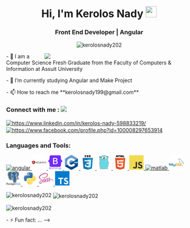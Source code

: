 <h1 align="center">Hi, I'm Kerolos Nady  <img src="https://github.com/oHTGo/oHTGo/blob/main/images/hi.gif" width="30px" height="30px"> </h1>
<h3 align="center">Front End Developer | Angular</h3>

<p align="center"> <img src="https://komarev.com/ghpvc/?username=kerolosnady202&label=Profile%20views&color=0e75b6&style=flat" alt="kerolosnady202" /> </p>
<img align='right' src="https://github.com/oHTGo/oHTGo/blob/main/images/coding.gif" width="400">
<p>- 🏫 I am a Computer Science Fresh Graduate from the Faculty of Computers & Information at Assuit University</p>
<p>- 🌱 I’m currently studying Angular and Make Project</p>
<p>- 📫 How to reach me **kerolosnady199@gmail.com**</p>

<h3 align="left">Connect with me : <img src="https://github.com/oHTGo/oHTGo/blob/main/images/handshake.gif" height="35px"> </h3>
<p align="left">
<a href="https://www.linkedin.com/in/kerolos-nady-598833219/" target="_blank"><img align="center" src="https://raw.githubusercontent.com/rahuldkjain/github-profile-readme-generator/master/src/images/icons/Social/linked-in-alt.svg" alt="https://www.linkedin.com/in/kerolos-nady-598833219/" height="30" width="40" /></a>
<a href="https://www.facebook.com/profile.php?id=100008297653914" target="_blank"><img align="center" src="https://raw.githubusercontent.com/rahuldkjain/github-profile-readme-generator/master/src/images/icons/Social/facebook.svg" alt="https://www.facebook.com/profile.php?id=100008297653914" height="30" width="40" /></a>
</p>

<h3 align="left">Languages and Tools:</h3>
<p align="left"> <a href="https://angular.io" target="_blank" rel="noreferrer"> <img src="https://angular.io/assets/images/logos/angular/angular.svg" alt="angular" width="40" height="40"/> </a> <a href="https://angular.io" target="_blank" rel="noreferrer"> <img src="https://raw.githubusercontent.com/devicons/devicon/master/icons/angularjs/angularjs-original-wordmark.svg" alt="angularjs" width="40" height="40"/> </a> <a href="https://getbootstrap.com" target="_blank" rel="noreferrer"> <img src="https://raw.githubusercontent.com/devicons/devicon/master/icons/bootstrap/bootstrap-plain-wordmark.svg" alt="bootstrap" width="40" height="40"/> </a> <a href="https://www.w3schools.com/cpp/" target="_blank" rel="noreferrer"> <img src="https://raw.githubusercontent.com/devicons/devicon/master/icons/cplusplus/cplusplus-original.svg" alt="cplusplus" width="40" height="40"/> </a> <a href="https://www.w3schools.com/css/" target="_blank" rel="noreferrer"> <img src="https://raw.githubusercontent.com/devicons/devicon/master/icons/css3/css3-original-wordmark.svg" alt="css3" width="40" height="40"/> </a> <a href="https://golang.org" target="_blank" rel="noreferrer"> <img src="https://raw.githubusercontent.com/devicons/devicon/master/icons/go/go-original.svg" alt="go" width="40" height="40"/> </a> <a href="https://www.w3.org/html/" target="_blank" rel="noreferrer"> <img src="https://raw.githubusercontent.com/devicons/devicon/master/icons/html5/html5-original-wordmark.svg" alt="html5" width="40" height="40"/> </a> <a href="https://developer.mozilla.org/en-US/docs/Web/JavaScript" target="_blank" rel="noreferrer"> <img src="https://raw.githubusercontent.com/devicons/devicon/master/icons/javascript/javascript-original.svg" alt="javascript" width="40" height="40"/> </a> <a href="https://www.mathworks.com/" target="_blank" rel="noreferrer"> <img src="https://upload.wikimedia.org/wikipedia/commons/2/21/Matlab_Logo.png" alt="matlab" width="40" height="40"/> </a> <a href="https://www.mysql.com/" target="_blank" rel="noreferrer"> <img src="https://raw.githubusercontent.com/devicons/devicon/master/icons/mysql/mysql-original-wordmark.svg" alt="mysql" width="40" height="40"/> </a> <a href="https://www.postgresql.org" target="_blank" rel="noreferrer"> <img src="https://raw.githubusercontent.com/devicons/devicon/master/icons/postgresql/postgresql-original-wordmark.svg" alt="postgresql" width="40" height="40"/> </a> <a href="https://www.python.org" target="_blank" rel="noreferrer"> <img src="https://raw.githubusercontent.com/devicons/devicon/master/icons/python/python-original.svg" alt="python" width="40" height="40"/> </a> <a href="https://sass-lang.com" target="_blank" rel="noreferrer"> <img src="https://raw.githubusercontent.com/devicons/devicon/master/icons/sass/sass-original.svg" alt="sass" width="40" height="40"/> </a> <a href="https://www.typescriptlang.org/" target="_blank" rel="noreferrer"> <img src="https://raw.githubusercontent.com/devicons/devicon/master/icons/typescript/typescript-original.svg" alt="typescript" width="40" height="40"/> </a> </p>

<p><img align="left" src="https://github-readme-stats.vercel.app/api/top-langs?username=kerolosnady202&show_icons=true&locale=en&layout=compact" alt="kerolosnady202" /></p>

<p>&nbsp;<img align="center" src="https://github-readme-stats.vercel.app/api?username=kerolosnady202&show_icons=true&locale=en" alt="kerolosnady202" /></p>

<p><img align="center" src="https://github-readme-streak-stats.herokuapp.com/?user=kerolosnady202&" alt="kerolosnady202" /></p>
- ⚡ Fun fact: ...
-->
